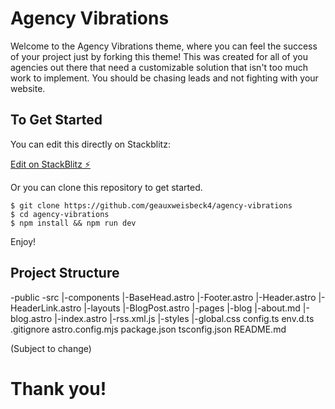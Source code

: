 # Agency Vibrations

Welcome to the Agency Vibrations theme, where you can feel the success of your project just by forking this theme! This was created for all of you agencies out there that need a customizable solution that isn't too much work to implement. You should be chasing leads and not fighting with your website.

## To Get Started

You can edit this directly on Stackblitz:

[Edit on StackBlitz ⚡️](https://stackblitz.com/edit/agency-vibrations)

Or you can clone this repository to get started. 

```
$ git clone https://github.com/geauxweisbeck4/agency-vibrations
$ cd agency-vibrations
$ npm install && npm run dev
```

Enjoy!

## Project Structure

-public
-src
  |-components
        |-BaseHead.astro
        |-Footer.astro
        |-Header.astro
        |-HeaderLink.astro
  |-layouts
        |-BlogPost.astro
  |-pages
      |-blog
        |-about.md
        |-blog.astro
        |-index.astro
        |-rss.xml.js
  |-styles
        |-global.css
config.ts
env.d.ts
.gitignore
astro.config.mjs
package.json
tsconfig.json
README.md

(Subject to change)
      

# Thank you!